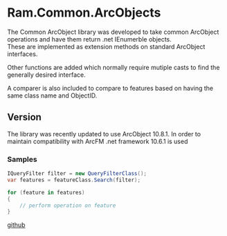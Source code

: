 # Ram.Common.ArcObjects

The Common ArcObject library was developed to take common ArcObject operations and have them return .net IEnumerble objects.  
These are implemented as extension methods on standard ArcObject interfaces.

Other functions are added which normally require mutiple casts to find the generally desired interface.


A comparer is also included to compare to features based on having the same class name and ObjectID.

## Version
The library was recently updated to use ArcObject 10.8.1.  In order to maintain compatibility with ArcFM .net framework 10.6.1 is used

### Samples

```cs
IQueryFilter filter = new QueryFilterClass();
var features = featureClass.Search(filter);

for (feature in features)
{
	// perform operation on feature
}

```

[github](https://github.com/ramtechjoe/Common.ArcObjects)

